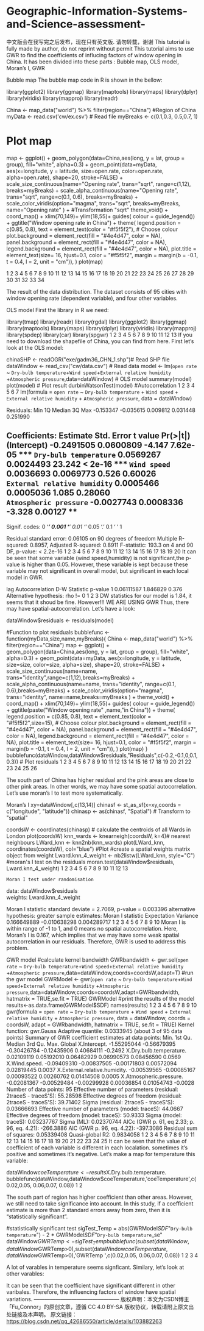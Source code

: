 # Geographic-Information-Systems-and-Science-assessment-


中文版会在我写完之后发布，现在只有英文版.
请勿转载，谢谢
This tutorial is fully made by author, do not reprint without permit
This tutorial aims to use GWR to find the coefficients of influcing factors of window opening in China. It has been divided into these parts :
Bubble map, OLS model, Moran’s I, GWR

Bubble map
The bubble map code in R is shown in the bellow:

library(ggplot2)
library(ggmap)
library(maptools)
library(maps)
library(dplyr)
library(viridis)
library(mapproj)
library(readr)

China <- map_data("world") %>% filter(region=="China") #Region of China
myData <- read.csv('cw/ex.csv') # Read file
myBreaks <- c(0.1,0.3, 0.5,0.7, 1)

# Plot map
map <- 
  ggplot() +
  geom_polygon(data=China,aes(long, y = lat, group = group), fill="white", alpha=0.3) +
  geom_point(data=myData, aes(x=longitude, y = latitude, size=open.rate, color=open.rate, alpha=open.rate), shape=20, stroke=FALSE) +
  scale_size_continuous(name="Opening rate", trans="sqrt", range=c(1,12), breaks=myBreaks) +
  scale_alpha_continuous(name="Opening rate", trans="sqrt", range=c(0.1, 0.6), breaks=myBreaks) +
  scale_color_viridis(option="magma", trans="sqrt", breaks=myBreaks, name="Opening rate" ) + #Transformation "sqrt"
  theme_void()  + coord_map() +  xlim(70,149)+ ylim(18,55)+
  guides( colour = guide_legend()) +
  ggtitle("Window opening rate in China") +
  theme(
    legend.position = c(0.85, 0.8),
    text = element_text(color = "#f5f5f2"), # Choose colour
    plot.background = element_rect(fill = "#4e4d47", color = NA), 
    panel.background = element_rect(fill = "#4e4d47", color = NA), 
    legend.background = element_rect(fill = "#4e4d47", color = NA),
    plot.title = element_text(size= 16, hjust=0.1, color = "#f5f5f2", margin = margin(b = -0.1, t = 0.4, l = 2, unit = "cm")),
  )
plot(map)

1
2
3
4
5
6
7
8
9
10
11
12
13
14
15
16
17
18
19
20
21
22
23
24
25
26
27
28
29
30
31
32
33
34

The result of the data distribution. The dataset consists of 95 cities with window opening rate (dependent variable), and four other variables.

OLS model
First the library in R we need:

library(tmap)
library(readr)
library(rgdal)
library(ggplot2)
library(ggmap)
library(maptools)
library(maps)
library(dplyr)
library(viridis)
library(mapproj)
library(spdep)
library(car)
library(spgwr)
1
2
3
4
5
6
7
8
9
10
11
12
13
If you need to download the shapefile of China, you can find from here.
First let’s look at the OLS model:

chinaSHP <- readOGR("exe/gadm36_CHN_1.shp")# Read SHP file
dataWindow <- read_csv("cw/data.csv") # Read data
model <- lm(`open rate` ~ `Dry-bulb temperature`+`Wind speed`+`External relative humidity`
            +`Atmospheric pressure`,data=dataWindow) # OLS model
summary(model)
plot(model) # Plot result
durbinWatsonTest(model) #Autocorrelation
1
2
3
4
5
6
7
lm(formula = `open rate` ~ `Dry-bulb temperature` + `Wind speed` + 
    `External relative humidity` + `Atmospheric pressure`, data = dataWindow)

Residuals:
      Min        1Q    Median        3Q       Max 
-0.153347 -0.035615  0.009812  0.031448  0.251990 

Coefficients:
                               Estimate Std. Error t value Pr(>|t|)    
(Intercept)                  -0.2491505  0.0600809  -4.147 7.62e-05 ***
`Dry-bulb temperature`        0.0569267  0.0024493  23.242  < 2e-16 ***
`Wind speed`                  0.0036693  0.0069773   0.526  0.60026    
`External relative humidity`  0.0005466  0.0005036   1.085  0.28060    
`Atmospheric pressure`       -0.0027743  0.0008336  -3.328  0.00127 ** 
---
Signif. codes:  0 ‘***’ 0.001 ‘**’ 0.01 ‘*’ 0.05 ‘.’ 0.1 ‘ ’ 1

Residual standard error: 0.06105 on 90 degrees of freedom
Multiple R-squared:  0.8957,	Adjusted R-squared:  0.8911 
F-statistic: 193.3 on 4 and 90 DF,  p-value: < 2.2e-16
1
2
3
4
5
6
7
8
9
10
11
12
13
14
15
16
17
18
19
20
It can be seen that some variable (wind speed,humidity) is not significant,the p-value is higher than 0.05. However, these variable is kept because these variable may not significant in overall model, but significant in each local model in GWR.

 lag Autocorrelation D-W Statistic p-value
   1      0.06111587      1.846829   0.376
 Alternative hypothesis: rho != 0
1
2
3
DW statistics for our model is 1.84, it seems that it shoud be fine. However!!!
WE ARE USING GWR
Thus, there may have spatial-autocorrelation. Let’s have a look:

dataWindow$residuals <- residuals(model) 

#Function to plot residuals
bubblefunc <- function(myData,size,name,myBreaks){
  China <- map_data("world") %>% filter(region=="China")
  map <- 
    ggplot() +
    geom_polygon(data=China,aes(long, y = lat, group = group), fill="white", alpha=0.3) +
    geom_point(data=myData, aes(x=longitude, y = latitude, size=size, color=size, alpha=size), shape=20, stroke=FALSE) +
    scale_size_continuous(name=name,  trans="identity",range=c(1,12),breaks=myBreaks) +
    scale_alpha_continuous(name=name, trans="identity", range=c(0.1, 0.6),breaks=myBreaks) +
    scale_color_viridis(option="magma", trans="identity", name=name,breaks=myBreaks ) + 
    theme_void()  + coord_map() +  xlim(70,149)+ ylim(18,55)+
    guides( colour = guide_legend()) +
    ggtitle(paste("Window opening rate" ,name,"in China")) +
    theme(
      legend.position = c(0.85, 0.8),
      text = element_text(color = "#f5f5f2",size=15), # Choose colour
      plot.background = element_rect(fill = "#4e4d47", color = NA), 
      panel.background = element_rect(fill = "#4e4d47", color = NA), 
      legend.background = element_rect(fill = "#4e4d47", color = NA),
      plot.title = element_text(size= 16, hjust=0.1, color = "#f5f5f2", margin = margin(b = -0.1, t = 0.4, l = 2, unit = "cm")),
    )
  plot(map)
}
bubblefunc(dataWindow,dataWindow$residuals,"Residuals",c(-0.2,-0.1,0,0.1,0.3)) # Plot residuals
1
2
3
4
5
6
7
8
9
10
11
12
13
14
15
16
17
18
19
20
21
22
23
24
25
26

The south part of China has higher residual and the pink areas are close to other pink areas. In other words, we may have some spatial autocorrelation. Let’s use moran’s I to test more systematically.

Moran’s I
xy=dataWindow[,c(13,14)]
chinasf <- st_as_sf(x=xy,coords = c("longitude", "latitude"))
chinasp <- as(chinasf, "Spatial") # Transform to "spatial"

coordsW <- coordinates(chinasp) # calculate the centroids of all Wards in London
plot(coordsW)
knn_wards <- knearneigh(coordsW, k=4)# nearest neighbours
LWard_knn <- knn2nb(knn_wards)
plot(LWard_knn, coordinates(coordsW), col="blue") #Plot
#create a spatial weights matrix object from  weight
Lward.knn_4_weight <- nb2listw(LWard_knn, style="C")
#moran's I test on the residuals
moran.test(dataWindow$residuals, Lward.knn_4_weight)
1
2
3
4
5
6
7
8
9
10
11
12
13


	Moran I test under randomisation

data:  dataWindow$residuals  
weights: Lward.knn_4_weight    

Moran I statistic standard deviate = 2.7069, p-value = 0.003396
alternative hypothesis: greater
sample estimates:
Moran I statistic       Expectation          Variance 
      0.166649889      -0.010638298       0.004289717 
1
2
3
4
5
6
7
8
9
10
Moran I is within range of -1 to 1, and 0 means no spatial autocorrelation. Here, Moran’s I is 0.167, which implies that we may have some weak spatial autocorrelation in our residuals. Therefore, GWR is used to address this problem.

GWR model
#calculate kernel bandwidth
GWRbandwidth <- gwr.sel(`open rate` ~ `Dry-bulb temperature`+`Wind speed`+`External relative humidity`
                     +`Atmospheric pressure`,data=dataWindow,coords=coordsW,adapt=T)
#run the gwr model
GWRModel <- gwr(`open rate` ~ `Dry-bulb temperature`+`Wind speed`+`External relative humidity`
                +`Atmospheric pressure`,data=dataWindow,coords=coordsW,adapt=GWRbandwidth,
                hatmatrix = TRUE,se.fit = TRUE)
GWRModel #print the results of the model
results<-as.data.frame(GWRModel$SDF)
names(results)
1
2
3
4
5
6
7
8
9
10
gwr(formula = `open rate` ~ `Dry-bulb temperature` + 
    `Wind speed` + `External relative humidity` + 
    `Atmospheric pressure`, data = dataWindow, coords = coordsW, 
    adapt = GWRbandwidth, hatmatrix = TRUE, se.fit = TRUE)
Kernel function: gwr.Gauss 
Adaptive quantile: 0.0333945 (about 3 of 95 data points)
Summary of GWR coefficient estimates at data points:
                                     Min.     1st Qu.      Median     3rd Qu.        Max.  Global
X.Intercept.                  -1.55295044 -0.56679395 -0.30426784 -0.12435906  0.40684111 -0.2492
X.Dry.bulb.temperature.        0.02109119  0.05192010  0.06482929  0.06990573  0.08456590  0.0569
X.Wind.speed.                 -0.09409310 -0.00837505 -0.00171803  0.00572094  0.02819445  0.0037
X.External.relative.humidity. -0.00539565 -0.00085167  0.00093522  0.00260762  0.01414508  0.0005
X.Atmospheric.pressure.       -0.02081367 -0.00529484 -0.00299928  0.00036854  0.01054743 -0.0028
Number of data points: 95 
Effective number of parameters (residual: 2traceS - traceS'S): 55.28598 
Effective degrees of freedom (residual: 2traceS - traceS'S): 39.71402 
Sigma (residual: 2traceS - traceS'S): 0.03666693 
Effective number of parameters (model: traceS): 44.0667 
Effective degrees of freedom (model: traceS): 50.9333 
Sigma (model: traceS): 0.03237767 
Sigma (ML): 0.02370744 
AICc (GWR p. 61, eq 2.33; p. 96, eq. 4.21): -266.3886 
AIC (GWR p. 96, eq. 4.22): -397.3086 
Residual sum of squares: 0.05339408 
Quasi-global R2: 0.9834058 
1
2
3
4
5
6
7
8
9
10
11
12
13
14
15
16
17
18
19
20
21
22
23
24
25
It can be seen that the value of coefficient of each variable is different in each localation. sometimes it’s positive and sometimes it’s negative. Let’s make a map for temperature this variable:

dataWindow$coeTemperature <- results$X.Dry.bulb.temperature.
bubblefunc(dataWindow,dataWindow$coeTemperature,'coeTemperature',c(0.02,0.05, 0.06,0.07, 0.08))
1
2

The south part of region has higher coefficient than other areas. However, we still need to take significance into account. In this study, if a coefficient estimate is more than 2 standard errors away from zero, then it is “statistically significant”.

#statistically significant test
sigTest_Temp = abs(GWRModel$SDF$"`Dry-bulb temperature`") - 2 * GWRModel$SDF$"`Dry-bulb temperature`_se"
dataWindow$GWRTemp <- sigTest_Temp
bubblefunc(subset(dataWindow,dataWindow$GWRTemp>0),subset(dataWindow$coeTemperature,dataWindow$GWRTemp>0),'GWRTemp ',c(0.02,0.05, 0.06,0.07, 0.08))
1
2
3
4

A lot of varables in temperature seems signficant. Similary, let’s look at other varables:



It can be seen that the coefficient have significant different in other varibales. Therefore, the influencing factors of window have spatial variations.
————————————————
版权声明：本文为CSDN博主「Fu_Connor」的原创文章，遵循 CC 4.0 BY-SA 版权协议，转载请附上原文出处链接及本声明。
原文链接：https://blog.csdn.net/qq_42686550/article/details/103882263
